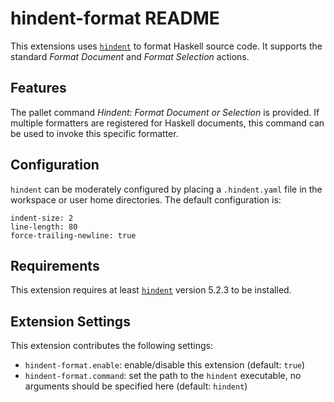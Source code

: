 # hindent-format README

This extensions uses [`hindent`](https://github.com/commercialhaskell/hindent)
to format Haskell source code. It supports the standard *Format Document* and
*Format Selection* actions.

## Features

The pallet command *Hindent: Format Document or Selection* is provided. If
multiple formatters are registered for Haskell documents, this command can be
used to invoke this specific formatter.

## Configuration

`hindent` can be moderately configured by placing a `.hindent.yaml` file in the
workspace or user home directories. The default configuration is:

``` {.yaml}
indent-size: 2
line-length: 80
force-trailing-newline: true
```

## Requirements

This extension requires at least
[`hindent`](https://github.com/commercialhaskell/hindent) version 5.2.3 to be
installed.

## Extension Settings

This extension contributes the following settings:

-   `hindent-format.enable`: enable/disable this extension (default: `true`)
-   `hindent-format.command`: set the path to the `hindent` executable, no
    arguments should be specified here (default: `hindent`)
